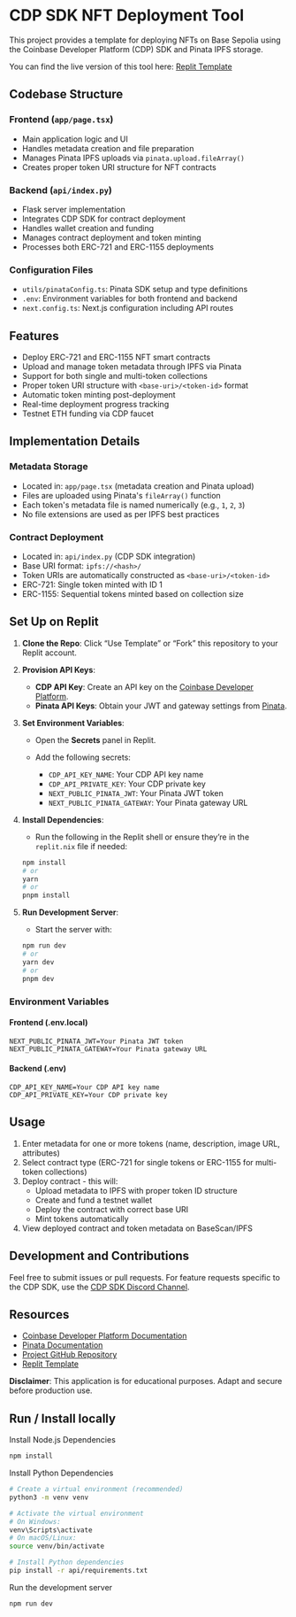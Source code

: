 # CDP SDK NFT Deployment Tool

This project provides a template for deploying NFTs on Base Sepolia using the Coinbase Developer Platform (CDP) SDK and Pinata IPFS storage.

You can find the live version of this tool here: [Replit Template](https://replit.com/@CoinbaseDev/NFT-Deployment-Tool?v=1)

## Codebase Structure

### Frontend (`app/page.tsx`)
- Main application logic and UI
- Handles metadata creation and file preparation
- Manages Pinata IPFS uploads via `pinata.upload.fileArray()`
- Creates proper token URI structure for NFT contracts

### Backend (`api/index.py`)
- Flask server implementation
- Integrates CDP SDK for contract deployment
- Handles wallet creation and funding
- Manages contract deployment and token minting
- Processes both ERC-721 and ERC-1155 deployments

### Configuration Files
- `utils/pinataConfig.ts`: Pinata SDK setup and type definitions
- `.env`: Environment variables for both frontend and backend
- `next.config.ts`: Next.js configuration including API routes

## Features

- Deploy ERC-721 and ERC-1155 NFT smart contracts
- Upload and manage token metadata through IPFS via Pinata
- Support for both single and multi-token collections
- Proper token URI structure with `<base-uri>/<token-id>` format
- Automatic token minting post-deployment
- Real-time deployment progress tracking
- Testnet ETH funding via CDP faucet

## Implementation Details

### Metadata Storage
- Located in: `app/page.tsx` (metadata creation and Pinata upload)
- Files are uploaded using Pinata's `fileArray()` function
- Each token's metadata file is named numerically (e.g., `1`, `2`, `3`)
- No file extensions are used as per IPFS best practices

### Contract Deployment
- Located in: `api/index.py` (CDP SDK integration)
- Base URI format: `ipfs://<hash>/`
- Token URIs are automatically constructed as `<base-uri>/<token-id>`
- ERC-721: Single token minted with ID 1
- ERC-1155: Sequential tokens minted based on collection size

## Set Up on Replit

1. **Clone the Repo**: Click “Use Template” or “Fork” this repository to your Replit account.

2. **Provision API Keys**:
   - **CDP API Key**: Create an API key on the [Coinbase Developer Platform](https://developer.coinbase.com/).
   - **Pinata API Keys**: Obtain your JWT and gateway settings from [Pinata](https://pinata.cloud/).

3. **Set Environment Variables**:
   - Open the **Secrets** panel in Replit.
   - Add the following secrets:

      - `CDP_API_KEY_NAME`: Your CDP API key name
      - `CDP_API_PRIVATE_KEY`: Your CDP private key
      - `NEXT_PUBLIC_PINATA_JWT`: Your Pinata JWT token
      - `NEXT_PUBLIC_PINATA_GATEWAY`: Your Pinata gateway URL

4. **Install Dependencies**:
   - Run the following in the Replit shell or ensure they’re in the `replit.nix` file if needed:

    ```bash
    npm install
    # or
    yarn
    # or
    pnpm install
    ```

5. **Run Development Server**:
   - Start the server with:

    ```bash
    npm run dev
    # or
    yarn dev
    # or
    pnpm dev
    ```

### Environment Variables

#### Frontend (.env.local)
```
NEXT_PUBLIC_PINATA_JWT=Your Pinata JWT token
NEXT_PUBLIC_PINATA_GATEWAY=Your Pinata gateway URL
```

#### Backend (.env)
```
CDP_API_KEY_NAME=Your CDP API key name
CDP_API_PRIVATE_KEY=Your CDP private key
```

## Usage

1. Enter metadata for one or more tokens (name, description, image URL, attributes)
2. Select contract type (ERC-721 for single tokens or ERC-1155 for multi-token collections)
3. Deploy contract - this will:
   - Upload metadata to IPFS with proper token ID structure
   - Create and fund a testnet wallet
   - Deploy the contract with correct base URI
   - Mint tokens automatically
4. View deployed contract and token metadata on BaseScan/IPFS

## Development and Contributions

Feel free to submit issues or pull requests. For feature requests specific to the CDP SDK, use the [CDP SDK Discord Channel](https://discord.gg/cdpsdk).

## Resources

- [Coinbase Developer Platform Documentation](https://docs.cdp.coinbase.com/)
- [Pinata Documentation](https://docs.pinata.cloud/)
- [Project GitHub Repository](https://github.com/esteban-cb/cdp-sdk-nft-upload)
- [Replit Template](https://replit.com/@CoinbaseDev/NFT-Deployment-Tool?v=1)


**Disclaimer**: This application is for educational purposes. Adapt and secure before production use.


## Run / Install locally

Install Node.js Dependencies
```bash
npm install
```
Install Python Dependencies
```bash
# Create a virtual environment (recommended)
python3 -m venv venv

# Activate the virtual environment
# On Windows:
venv\Scripts\activate
# On macOS/Linux:
source venv/bin/activate

# Install Python dependencies
pip install -r api/requirements.txt
```

Run the development server
```bash
npm run dev
```
